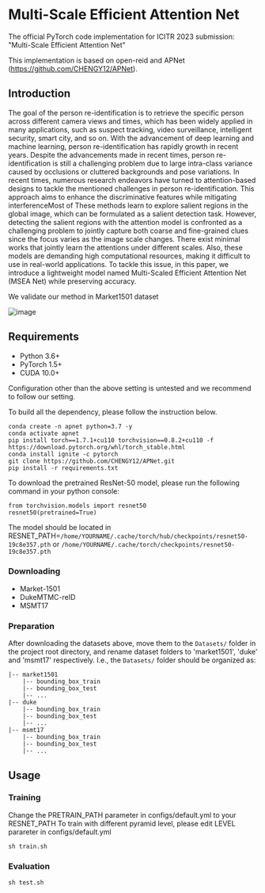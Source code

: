 # Multi-Scale Efficient Attention Net

The official PyTorch code implementation for ICITR 2023 submission: "Multi-Scale Efficient Attention Net"

This implementation is based on open-reid and APNet (https://github.com/CHENGY12/APNet).


## Introduction
The goal of the person re-identification is to retrieve the specific person across different camera views and times, which has been widely applied in many applications, such as suspect tracking, video surveillance, intelligent security, smart city, and so on. With the advancement of deep learning and machine learning, person re-identification has rapidly growth in recent years. Despite the advancements made in recent times, person re-identification is still a challenging problem due to large intra-class variance caused by occlusions or cluttered backgrounds and pose variations.
In recent times, numerous research endeavors have turned to attention-based designs to tackle the mentioned challenges in person re-identification. This approach aims to enhance the discriminative features while mitigating interferenceMost of  These methods learn to explore salient regions in the global image, which can be formulated as a salient detection task. However, detecting the salient regions with the attention model is confronted as a challenging problem to jointly capture both coarse and fine-grained clues since the focus varies as the image scale changes. There exist minimal works that jointly learn the attentions under different scales. Also, these models are demanding high computational resources, making it difficult to use in real-world applications. To tackle this issue, in this paper, we introduce a lightweight model named Multi-Scaled Efficient Attention Net (MSEA Net) while preserving accuracy.

We validate our method in Market1501 dataset


![image](https://github.com/CHENGY12/APNet/blob/main/images/github_main_graph.png)


## Requirements
- Python 3.6+
- PyTorch 1.5+
- CUDA 10.0+

Configuration other than the above setting is untested and we recommend to follow our setting.

To build all the dependency, please follow the instruction below.
```
conda create -n apnet python=3.7 -y
conda activate apnet
pip install torch==1.7.1+cu110 torchvision==0.8.2+cu110 -f https://download.pytorch.org/whl/torch_stable.html
conda install ignite -c pytorch
git clone https://github.com/CHENGY12/APNet.git
pip install -r requirements.txt
```

To download the pretrained ResNet-50 model, please run the following command in your python console:
```
from torchvision.models import resnet50
resnet50(pretrained=True)
```
The model should be located in RESNET_PATH=```/home/YOURNAME/.cache/torch/hub/checkpoints/resnet50-19c8e357.pth``` or ```/home/YOURNAME/.cache/torch/checkpoints/resnet50-19c8e357.pth```

### Downloading
- Market-1501
- DukeMTMC-reID 
- MSMT17
### Preparation
After downloading the datasets above, move them to the `Datasets/` folder in the project root directory, and rename dataset folders to 'market1501', 'duke' and 'msmt17' respectively. I.e., the `Datasets/` folder should be organized as:
```
|-- market1501
    |-- bounding_box_train
    |-- bounding_box_test
    |-- ...
|-- duke
    |-- bounding_box_train
    |-- bounding_box_test
    |-- ...
|-- msmt17
    |-- bounding_box_train
    |-- bounding_box_test
    |-- ...
```

## Usage
### Training
Change the PRETRAIN_PATH parameter in configs/default.yml to your RESNET_PATH
To train with different pyramid level, please edit LEVEL parareter in configs/default.yml
```
sh train.sh
```
### Evaluation
```
sh test.sh
```

